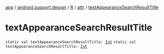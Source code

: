[app](../../../index.md) / [android.support.design](../../index.md) / [R](../index.md) / [attr](index.md) / [textAppearanceSearchResultTitle](.)

# textAppearanceSearchResultTitle

`static val textAppearanceSearchResultTitle: `[`Int`](https://kotlinlang.org/api/latest/jvm/stdlib/kotlin/-int/index.html)
`static val textAppearanceSearchResultTitle: `[`Int`](https://kotlinlang.org/api/latest/jvm/stdlib/kotlin/-int/index.html)